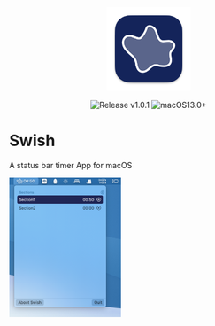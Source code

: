 <p align="center">
 <img width="30%" alt="Swish Logo" src="https://github.com/norcrowe/Swish/blob/main/Swish/Resources/Assets.xcassets/Icon.imageset/Icon.png?raw=true">
</p>
<p align="center">
  <a href="https://github.com/norcrowe/Swish/releases/tag/v1.0.1" style="text-decoration: none;">
    <img src="https://img.shields.io/badge/Release-v1.0.1-14245A" alt="Release v1.0.1" />
  </a>
  <a href="https://apps.apple.com/us/app/macos-ventura/id1638787999" style="text-decoration: none;">
    <img src="https://img.shields.io/badge/macOS-13.0+-14245A" alt="macOS13.0+" />
  </a>
</p>

# Swish

A status bar timer App for macOS

<img src="https://github.com/norcrowe/Swish/blob/main/Swish/Resources/Screenshot.png?raw=true" alt="Screenshot" style="width:40%; aspect-ratio:0.8;"> 

